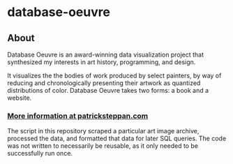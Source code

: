 # database-oeuvre

## About
Database Oeuvre is an award-winning data visualization project that synthesized my interests in art history, programming, and design. 

It visualizes the the bodies of work produced by select painters, by way of reducing and chronologically presenting their artwork as quantized distributions of color. Database Oeuvre takes two forms: a book and a website.

### [More information at patricksteppan.com](https://patricksteppan.com/database-oeuvre/)

The script in this repository scraped a particular art image archive, processed the data, and formatted that data for later SQL queries.
The code was not written to necessarily be reusable, as it only needed to be successfully run once.
